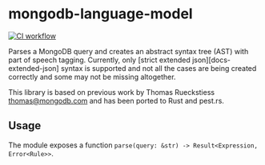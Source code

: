 # mongodb-language-model

[![CI workflow](https://github.com/fcoury/mongodb-language-model/actions/workflows/ci.yml/badge.svg)](https://github.com/fcoury/mongodb-language-model/actions/workflows/ci.yml)

Parses a MongoDB query and creates an abstract syntax tree (AST) with part of speech
tagging. Currently, only [strict extended json][docs-extended-json] syntax is
supported and not all the cases are being created correctly and some may not be missing
altogether.

This library is based on previous work by Thomas Rueckstiess <thomas@mongodb.com> and
has been ported to Rust and pest.rs.

## Usage

The module exposes a function `parse(query: &str) -> Result<Expression, Error<Rule>>`.
